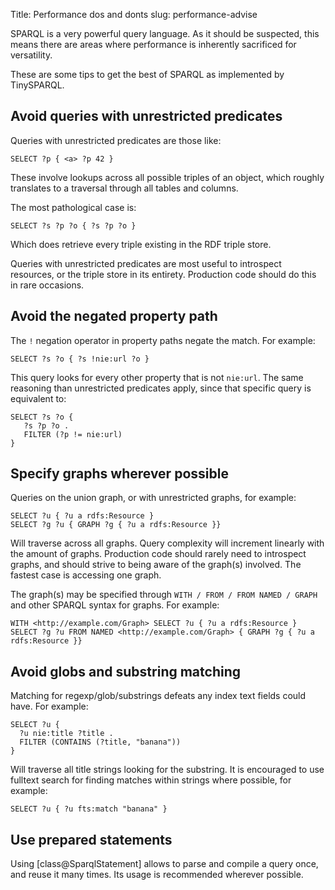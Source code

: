 Title: Performance dos and donts
slug: performance-advise

SPARQL is a very powerful query language. As it should be
suspected, this means there are areas where performance is
inherently sacrificed for versatility.

These are some tips to get the best of SPARQL as implemented
by TinySPARQL.

## Avoid queries with unrestricted predicates

Queries with unrestricted predicates are those like:

```SPARQL
SELECT ?p { <a> ?p 42 }
```

These involve lookups across all possible triples of
an object, which roughly translates to a traversal
through all tables and columns.

The most pathological case is:

```SPARQL
SELECT ?s ?p ?o { ?s ?p ?o }
```

Which does retrieve every triple existing in the RDF
triple store.

Queries with unrestricted predicates are most useful to
introspect resources, or the triple store in its entirety.
Production code should do this in rare occasions.

## Avoid the negated property path

The `!` negation operator in property paths negate the
match. For example:

```SPARQL
SELECT ?s ?o { ?s !nie:url ?o }
```

This query looks for every other property that is not
`nie:url`. The same reasoning than unrestricted predicates
apply, since that specific query is equivalent to:

```SPARQL
SELECT ?s ?o {
   ?s ?p ?o .
   FILTER (?p != nie:url)
}
```

## Specify graphs wherever possible

Queries on the union graph, or with unrestricted graphs, for
example:

```SPARQL
SELECT ?u { ?u a rdfs:Resource }
SELECT ?g ?u { GRAPH ?g { ?u a rdfs:Resource }}
```

Will traverse across all graphs. Query complexity will increment
linearly with the amount of graphs. Production code should rarely
need to introspect graphs, and should strive to being aware of
the graph(s) involved. The fastest case is accessing one graph.

The graph(s) may be specified through
`WITH / FROM / FROM NAMED / GRAPH` and other
SPARQL syntax for graphs. For example:

```SPARQL
WITH <http://example.com/Graph> SELECT ?u { ?u a rdfs:Resource }
SELECT ?g ?u FROM NAMED <http://example.com/Graph> { GRAPH ?g { ?u a rdfs:Resource }}
```

## Avoid globs and substring matching

Matching for regexp/glob/substrings defeats any index text fields
could have. For example:

```SPARQL
SELECT ?u {
  ?u nie:title ?title .
  FILTER (CONTAINS (?title, "banana"))
}
```

Will traverse all title strings looking for the substring. It is
encouraged to use fulltext search for finding matches within strings
where possible, for example:

```SPARQL
SELECT ?u { ?u fts:match "banana" }
```

## Use prepared statements

Using [class@SparqlStatement] allows to parse and compile
a query once, and reuse it many times. Its usage
is recommended wherever possible.
